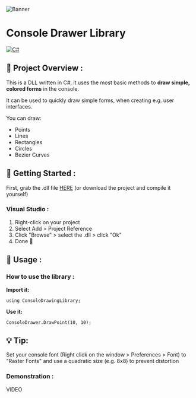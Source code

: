 ![Banner](https://user-images.githubusercontent.com/47181191/218121404-1d86b636-49a9-414f-81c7-7885038e15ba.png)


# Console Drawer Library

 [![C#](https://img.shields.io/badge/Language-C%23-blue?style=for-the-badge&logo=.net)](https://en.wikipedia.org/wiki/C_Sharp_(programming_language)) 

## :open_book: Project Overview :

This is a DLL written in C#, it uses the most basic methods to **draw simple, colored forms** in the console.

It can be used to quickly draw simple forms, when creating e.g. user interfaces.

You can draw:

 - Points
 - Lines
 - Rectangles
 - Circles
 - Bezier Curves

## 🚀 Getting Started :

First, grab the .dll file [HERE](https://github.com/alexander1220/ConsoleDrawingLibrary/blob/master/ConsoleDrawingLibrary/bin/Release/ConsoleDrawingLibrary.dll) (or download the project and compile it yourself)

### Visual Studio :

1. Right-click on your project
2. Select Add > Project Reference
3. Click "Browse" > select the .dll > click "Ok"
3. Done 🎉

## 🧪 Usage :

### How to use the library :

**Import it:**

    using ConsoleDrawingLibrary;

**Use it:**

    ConsoleDrawer.DrawPoint(10, 10);


## 💡 Tip:

Set your console font (Right click on the window > Preferences > Font) to "Raster Fonts" and use a quadratic size (e.g. 8x8) to prevent distortion

### Demonstration :

VIDEO
